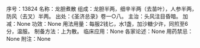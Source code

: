 序号：13824
名称：龙胆煮散
组成：龙胆半两，细辛半两（去苗叶），人参半两，防风（去叉）半两。
出处：《圣济总录》卷一○八。
主治：头风注目昏暗。
加减：None
功效：None
用法用量：每服2钱匕，水1盏，加沙糖少许，同煎至6分，温服。
制备方法：上为散。
临床应用：None
各家论述：None
用药禁忌：None
附注：None
